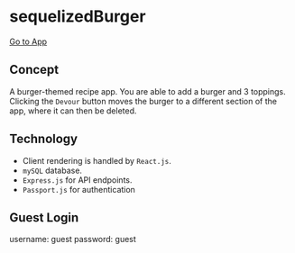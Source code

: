 # sequelizedBurger
[Go to App](https://mighty-atoll-73138.herokuapp.com)

## Concept
A burger-themed recipe app. You are able to add a burger and 3 toppings.  Clicking the `Devour` button moves the burger to a different section of the app, where it can then be deleted.

## Technology
* Client rendering is handled by `React.js`.
* `mySQL` database.
* `Express.js` for API endpoints.
* `Passport.js` for authentication

## Guest Login
username: guest
password: guest
